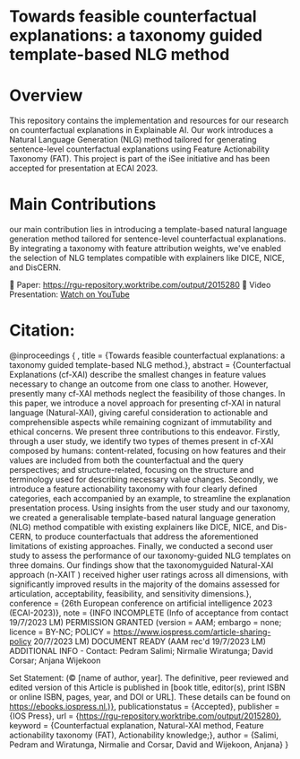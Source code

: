 # Towards feasible counterfactual explanations: a taxonomy guided template-based NLG method
# Overview
This repository contains the implementation and resources for our research on counterfactual explanations in Explainable AI. Our work introduces a  Natural Language Generation (NLG) method tailored for generating sentence-level counterfactual explanations using Feature Actionability Taxonomy (FAT). This project is part of the iSee initiative and has been accepted for presentation at ECAI 2023.

# Main Contributions
our main contribution lies in introducing a template-based natural language generation method tailored for sentence-level counterfactual explanations. By integrating a taxonomy with feature attribution weights, we've enabled the selection of NLG templates compatible with explainers like DICE, NICE, and DisCERN.​

📄 Paper: https://rgu-repository.worktribe.com/output/2015280
🎥 Video Presentation: [Watch on YouTube](https://youtu.be/7Ti2354ohkk)

# Citation:
@inproceedings { ,
	title = {Towards feasible counterfactual explanations: a taxonomy guided template-based NLG method.},
	abstract = {Counterfactual Explanations (cf-XAI) describe the smallest changes in feature values necessary to change an outcome from one class to another. However, presently many cf-XAI methods neglect the feasibility of those changes. In this paper, we introduce a novel approach for presenting cf-XAI in natural language (Natural-XAI), giving careful consideration to actionable and comprehensible aspects while remaining cognizant of immutability and ethical concerns. We present three contributions to this endeavor. Firstly, through a user study, we identify two types of themes present in cf-XAI composed by humans: content-related, focusing on how features and their values are included from both the counterfactual and the query perspectives; and structure-related, focusing on the structure and terminology used for describing necessary value changes. Secondly, we introduce a feature actionability taxonomy with four clearly defined categories, each accompanied by an example, to streamline the explanation presentation process. Using insights from the user study and our taxonomy, we created a generalisable template-based natural language generation (NLG) method compatible with existing explainers like DICE, NICE, and Dis-CERN, to produce counterfactuals that address the aforementioned limitations of existing approaches. Finally, we conducted a second user study to assess the performance of our taxonomy-guided NLG templates on three domains. Our findings show that the taxonomyguided Natural-XAI approach (n-XAIT ) received higher user ratings across all dimensions, with significantly improved results in the majority of the domains assessed for articulation, acceptability, feasibility, and sensitivity dimensions.},
	conference = {26th European conference on artificial intelligence 2023 (ECAI-2023)},
	note = {INFO INCOMPLETE (Info of acceptance from contact 19/7/2023 LM)
PERMISSION GRANTED (version = AAM; embargo = none; licence = BY-NC; POLICY =  https://www.iospress.com/article-sharing-policy 20/7/2023 LM)
DOCUMENT READY (AAM rec'd 19/7/2023 LM)
ADDITIONAL INFO - Contact: Pedram Salimi; Nirmalie Wiratunga; David Corsar; Anjana Wijekoon

Set Statement:  (© [name of author, year]. The definitive, peer reviewed and edited version of this Article  is published in [book title, editor(s), print ISBN or online ISBN, pages, year, and DOI or URL]. These details can be found on https://ebooks.iospress.nl.)},
	publicationstatus = {Accepted},
	publisher = {IOS Press},
	url = {https://rgu-repository.worktribe.com/output/2015280},
	keyword = {Counterfactual explanation, Natural-XAI method, Feature actionability taxonomy (FAT), Actionability knowledge;},
	author = {Salimi, Pedram and Wiratunga, Nirmalie and Corsar, David and Wijekoon, Anjana}
}


